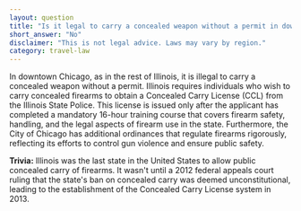 ```yaml
---
layout: question
title: "Is it legal to carry a concealed weapon without a permit in downtown Chicago?"
short_answer: "No"
disclaimer: "This is not legal advice. Laws may vary by region."
category: travel-law
---
```

In downtown Chicago, as in the rest of Illinois, it is illegal to carry a concealed weapon without a permit. Illinois requires individuals who wish to carry concealed firearms to obtain a Concealed Carry License (CCL) from the Illinois State Police. This license is issued only after the applicant has completed a mandatory 16-hour training course that covers firearm safety, handling, and the legal aspects of firearm use in the state. Furthermore, the City of Chicago has additional ordinances that regulate firearms rigorously, reflecting its efforts to control gun violence and ensure public safety.

**Trivia:** Illinois was the last state in the United States to allow public concealed carry of firearms. It wasn't until a 2012 federal appeals court ruling that the state's ban on concealed carry was deemed unconstitutional, leading to the establishment of the Concealed Carry License system in 2013.

